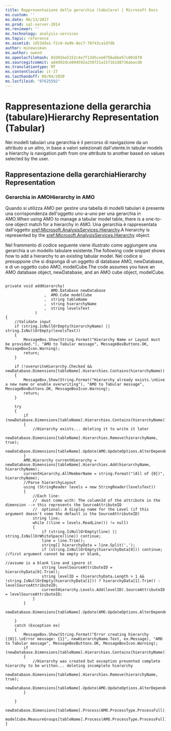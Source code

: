 ```yaml
---
title: Rappresentazione della gerarchia (tabulare) | Microsoft Docs
ms.custom: ''
ms.date: 06/13/2017
ms.prod: sql-server-2014
ms.reviewer: ''
ms.technology: analysis-services
ms.topic: reference
ms.assetid: 1d53dda1-f2c8-4a9b-8ec7-78f43ca1d7db
author: minewiskan
ms.author: owend
ms.openlocfilehash: 83d91be5152c4e7f1345cee8756abbe57c0016f0
ms.sourcegitcommit: ad4d92dce894592a259721a1571b1d8736abacdb
ms.translationtype: MT
ms.contentlocale: it-IT
ms.lasthandoff: 08/04/2020
ms.locfileid: "87625592"
---
```

# <a name="hierarchy-representation-tabular"></a><span data-ttu-id="eb4f9-102">Rappresentazione della gerarchia (tabulare)</span><span class="sxs-lookup"><span data-stu-id="eb4f9-102">Hierarchy Representation (Tabular)</span></span>
  <span data-ttu-id="eb4f9-103">Nei modelli tabulari una gerarchia è il percorso di navigazione da un attributo a un altro, in base a valori selezionati dall'utente.</span><span class="sxs-lookup"><span data-stu-id="eb4f9-103">In tabular models a hierarchy is navigation path from one attribute to another based on values selected by the user.</span></span>  
  
## <a name="hierarchy-representation"></a><span data-ttu-id="eb4f9-104">Rappresentazione della gerarchia</span><span class="sxs-lookup"><span data-stu-id="eb4f9-104">Hierarchy Representation</span></span>  
  
### <a name="hierarchy-in-amo"></a><span data-ttu-id="eb4f9-105">Gerarchia in AMO</span><span class="sxs-lookup"><span data-stu-id="eb4f9-105">Hierarchy in AMO</span></span>  
 <span data-ttu-id="eb4f9-106">Quando si utilizza AMO per gestire una tabella di modelli tabulari è presente una corrispondenza dell'oggetto uno-a-uno per una gerarchia in AMO.</span><span class="sxs-lookup"><span data-stu-id="eb4f9-106">When using AMO to manage a tabular model table, there is a one-to-one object match for a hierarchy in AMO.</span></span> <span data-ttu-id="eb4f9-107">Una gerarchia è rappresentata dall'oggetto <xref:Microsoft.AnalysisServices.Hierarchy>.</span><span class="sxs-lookup"><span data-stu-id="eb4f9-107">A hierarchy is represented by the <xref:Microsoft.AnalysisServices.Hierarchy> object.</span></span>  
  
 <span data-ttu-id="eb4f9-108">Nel frammento di codice seguente viene illustrato come aggiungere una gerarchia a un modello tabulare esistente.</span><span class="sxs-lookup"><span data-stu-id="eb4f9-108">The following code snippet shows how to add a hierarchy to an existing tabular model.</span></span> <span data-ttu-id="eb4f9-109">Nel codice si presuppone che si disponga di un oggetto di database AMO, newDatabase, e di un oggetto cubo AMO, modelCube.</span><span class="sxs-lookup"><span data-stu-id="eb4f9-109">The code assumes you have an AMO database object, newDatabase, and an AMO cube object, modelCube.</span></span>  
  
```  
  
private void addHierarchy(  
                    AMO.Database newDatabase  
                 ,  AMO.Cube modelCube  
                 ,  string tableName  
                 ,  string hierarchyName  
                 ,  string levelsText  
             )  
{  
    //Validate input  
    if (string.IsNullOrEmpty(hierarchyName) || string.IsNullOrEmpty(levelsText))  
    {  
        MessageBox.Show(String.Format("Hierarchy Name or Layout must be provided."), "AMO to Tabular message", MessageBoxButtons.OK, MessageBoxIcon.Warning);  
        return;  
    }  
  
    if (!overwriteHierarchy.Checked && newDatabase.Dimensions[tableName].Hierarchies.Contains(hierarchyName))  
    {  
        MessageBox.Show(String.Format("Hierarchy already exists.\nGive a new name or enable overwriting"), "AMO to Tabular message", MessageBoxButtons.OK, MessageBoxIcon.Warning);  
        return;  
    }  
  
    try  
    {  
        if (newDatabase.Dimensions[tableName].Hierarchies.Contains(hierarchyName))  
        {  
            //Hierarchy exists... deleting it to write it later  
            newDatabase.Dimensions[tableName].Hierarchies.Remove(hierarchyName, true);  
            newDatabase.Dimensions[tableName].Update(AMO.UpdateOptions.AlterDependents);  
        }  
        AMO.Hierarchy currentHierarchy = newDatabase.Dimensions[tableName].Hierarchies.Add(hierarchyName, hierarchyName);  
        currentHierarchy.AllMemberName = string.Format("(All of {0})", hierarchyName);  
        //Parse hierarchyLayout  
        using (StringReader levels = new StringReader(levelsText))  
        {  
            //Each line:  
            //  must come with: The columnId of the attribute in the dimension --> this represents the SourceAttributeID  
            //  optional: A display name for the Level (if this argument doesn't come the default is the SourceAttributeID)  
            string line;  
            while ((line = levels.ReadLine()) != null)  
            {  
                if (string.IsNullOrEmpty(line) || string.IsNullOrWhiteSpace(line)) continue;  
                line = line.Trim();  
                string[] hierarchyData = line.Split(',');  
                if (string.IsNullOrEmpty(hierarchyData[0])) continue; //first argument cannot be empty or blank,   
                                                                      //assume is a blank line and ignore it  
                string levelSourceAttributeID = hierarchyData[0].Trim();  
                string levelID = (hierarchyData.Length > 1 && !string.IsNullOrEmpty(hierarchyData[1])) ? hierarchyData[1].Trim() : levelSourceAttributeID;  
                currentHierarchy.Levels.Add(levelID).SourceAttributeID = levelSourceAttributeID;  
            }  
        }  
        newDatabase.Dimensions[tableName].Update(AMO.UpdateOptions.AlterDependents);  
  
    }  
    catch (Exception ex)  
    {  
        MessageBox.Show(String.Format("Error creating hierarchy [{0}].\nError message: {1}", newHierarchyName.Text, ex.Message), "AMO to Tabular message", MessageBoxButtons.OK, MessageBoxIcon.Warning);  
        if (newDatabase.Dimensions[tableName].Hierarchies.Contains(hierarchyName))  
        {  
            //Hierarchy was created but exception prevented complete hierarchy to be written... deleting incomplete hierarchy  
            newDatabase.Dimensions[tableName].Hierarchies.Remove(hierarchyName, true);  
            newDatabase.Dimensions[tableName].Update(AMO.UpdateOptions.AlterDependents);  
        }  
  
    }  
    newDatabase.Dimensions[tableName].Process(AMO.ProcessType.ProcessFull);  
    modelCube.MeasureGroups[tableName].Process(AMO.ProcessType.ProcessFull);  
}  
  
```  
  
  

